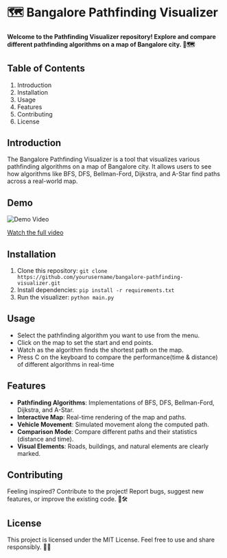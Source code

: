 # 🗺️ Bangalore Pathfinding Visualizer

#### Welcome to the Pathfinding Visualizer repository! Explore and compare different pathfinding algorithms on a map of Bangalore city. 🌟🗺️

## Table of Contents

1. Introduction
2. Installation
3. Usage
4. Features
5. Contributing
6. License

## Introduction

The Bangalore Pathfinding Visualizer is a tool that visualizes various pathfinding algorithms on a map of Bangalore city. It allows users to see how algorithms like BFS, DFS, Bellman-Ford, Dijkstra, and A-Star find paths across a real-world map.

## Demo
![Demo Video](outputGif.gif)

[Watch the full video](outputRecording.mp4)


## Installation

1. Clone this repository: `git clone https://github.com/yourusername/bangalore-pathfinding-visualizer.git`
2. Install dependencies: `pip install -r requirements.txt`
3. Run the visualizer: `python main.py`

## Usage

- Select the pathfinding algorithm you want to use from the menu.
- Click on the map to set the start and end points.
- Watch as the algorithm finds the shortest path on the map.
- Press C on the keyboard to compare the performance(time & distance) of different algorithms in real-time

## Features
- **Pathfinding Algorithms**: Implementations of BFS, DFS, Bellman-Ford, Dijkstra, and A-Star.
- **Interactive Map**: Real-time rendering of the map and paths.
- **Vehicle Movement**: Simulated movement along the computed path.
- **Comparison Mode**: Compare different paths and their statistics (distance and time).
- **Visual Elements**: Roads, buildings, and natural elements are clearly marked.

## Contributing

Feeling inspired? Contribute to the project! Report bugs, suggest new features, or improve the existing code. 🌟🛠️

## License

This project is licensed under the MIT License. Feel free to use and share responsibly. 📜🔗

